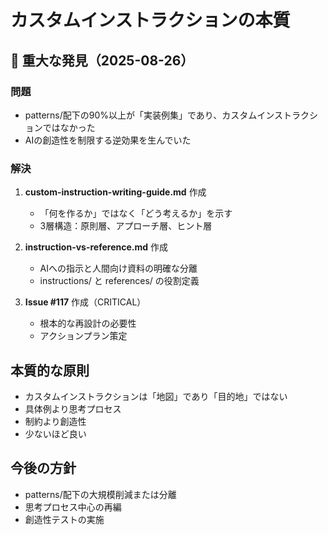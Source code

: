 # カスタムインストラクションの本質

## 🚨 重大な発見（2025-08-26）

### 問題
- patterns/配下の90%以上が「実装例集」であり、カスタムインストラクションではなかった
- AIの創造性を制限する逆効果を生んでいた

### 解決
1. **custom-instruction-writing-guide.md** 作成
   - 「何を作るか」ではなく「どう考えるか」を示す
   - 3層構造：原則層、アプローチ層、ヒント層

2. **instruction-vs-reference.md** 作成
   - AIへの指示と人間向け資料の明確な分離
   - instructions/ と references/ の役割定義

3. **Issue #117** 作成（CRITICAL）
   - 根本的な再設計の必要性
   - アクションプラン策定

## 本質的な原則
- カスタムインストラクションは「地図」であり「目的地」ではない
- 具体例より思考プロセス
- 制約より創造性
- 少ないほど良い

## 今後の方針
- patterns/配下の大規模削減または分離
- 思考プロセス中心の再編
- 創造性テストの実施
